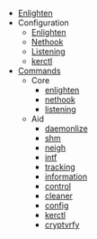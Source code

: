 * [Enlighten](Enlighten.md)
* Configuration
	* [Enlighten](Configuration/Enlighten-Configuration.md)
	* [Nethook](Configuration/Nethook-Configuration.md)
	* [Listening](Configuration/Listening-Configuration.md)
	* [kerctl](Configuration/kerctl-Configuration.md)
* [Commands](Commands/Commands.md)
	* Core
		* [enlighten](Commands/enlighten.md)
		* [nethook](Commands/nethook.md)
		* [listening](Commands/listening.md)
	* Aid 
		* [daemonlize](Commands/daemonlize.md)
		* [shm](Commands/shm.md)
		* [neigh](Commands/neigh.md)
		* [intf](Commands/intf.md)
		* [tracking](Commands/tracking.md)
		* [information](Commands/information.md)
		* [control](Commands/control.md)
		* [cleaner](Commands/cleaner.md)
		* [config](Commands/config.md)
		* [kerctl](Commands/kerctl.md)
		* [cryptvrfy](Commands/cryptvrfy.md)
